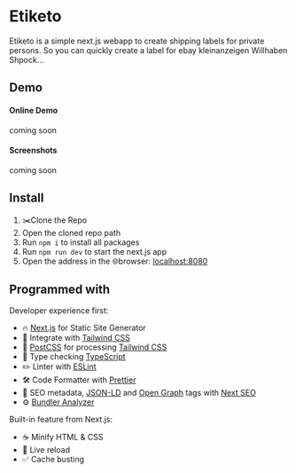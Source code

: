 
# Etiketo
Etiketo is a simple next.js webapp to create shipping labels for private persons. So you can quickly create a label for ebay kleinanzeigen Willhaben Shpock...

## Demo
#### Online Demo
coming soon

#### Screenshots
coming soon

## Install
1. ✂️Clone the Repo
2. Open the cloned repo path
3. Run `npm i` to install all packages
4. Run `npm run dev` to start the next.js app
5. Open the address in the 🌐browser: [localhost:8080](http://localhost:8080/)

## Programmed with
Developer experience first:

-   🔥  [Next.js](https://nextjs.org/)  for Static Site Generator
-   🎨  Integrate with  [Tailwind CSS](https://tailwindcss.com/)
-   💅  [PostCSS](https://postcss.org/)  for processing  [Tailwind CSS](https://tailwindcss.com/)
-   🎉  Type checking  [TypeScript](https://www.typescriptlang.org/)
-   ✏️  Linter with  [ESLint](https://eslint.org/)
-   🛠  Code Formatter with  [Prettier](https://prettier.io/)
-   🦊  SEO metadata,  [JSON-LD](https://developers.google.com/search/docs/guides/intro-structured-data)  and  [Open Graph](https://ogp.me/)  tags with  [Next SEO](https://github.com/garmeeh/next-seo)
-   ⚙️  [Bundler Analyzer](https://www.npmjs.com/package/@next/bundle-analyzer)


Built-in feature from Next.js:

-   ☕  Minify HTML & CSS
-   💨  Live reload
-   ✅  Cache busting
